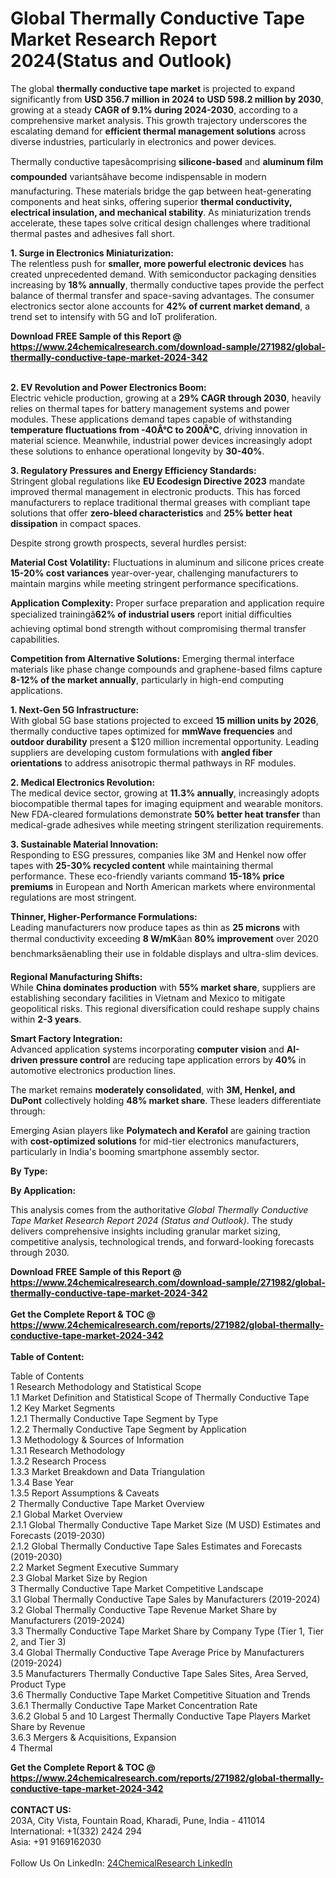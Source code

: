 <h1>Global Thermally Conductive Tape Market Research Report 2024(Status and Outlook)</h1><p>The global <strong>thermally conductive tape market</strong> is projected to expand significantly from <strong>USD 356.7 million in 2024 to USD 598.2 million by 2030</strong>, growing at a steady <strong>CAGR of 9.1% during 2024-2030</strong>, according to a comprehensive market analysis. This growth trajectory underscores the escalating demand for <strong>efficient thermal management solutions</strong> across diverse industries, particularly in electronics and power devices.</p><p>Thermally conductive tapesâcomprising <strong>silicone-based</strong> and <strong>aluminum film compounded</strong> variantsâhave become indispensable in modern manufacturing. These materials bridge the gap between heat-generating components and heat sinks, offering superior <strong>thermal conductivity, electrical insulation, and mechanical stability</strong>. As miniaturization trends accelerate, these tapes solve critical design challenges where traditional thermal pastes and adhesives fall short.</p><p><strong>1. Surge in Electronics Miniaturization:</strong><br>
The relentless push for <strong>smaller, more powerful electronic devices</strong> has created unprecedented demand. With semiconductor packaging densities increasing by <strong>18% annually</strong>, thermally conductive tapes provide the perfect balance of thermal transfer and space-saving advantages. The consumer electronics sector alone accounts for <strong>42% of current market demand</strong>, a trend set to intensify with 5G and IoT proliferation.</p><div><b>Download FREE Sample of this Report @ 
            <a href="https://www.24chemicalresearch.com/download-sample/271982/global-thermally-conductive-tape-market-2024-342">
            https://www.24chemicalresearch.com/download-sample/271982/global-thermally-conductive-tape-market-2024-342</a></b></div><br><p><strong>2. EV Revolution and Power Electronics Boom:</strong><br>
Electric vehicle production, growing at a <strong>29% CAGR through 2030</strong>, heavily relies on thermal tapes for battery management systems and power modules. These applications demand tapes capable of withstanding <strong>temperature fluctuations from -40Â°C to 200Â°C</strong>, driving innovation in material science. Meanwhile, industrial power devices increasingly adopt these solutions to enhance operational longevity by <strong>30-40%</strong>.</p><p><strong>3. Regulatory Pressures and Energy Efficiency Standards:</strong><br>
Stringent global regulations like <strong>EU Ecodesign Directive 2023</strong> mandate improved thermal management in electronic products. This has forced manufacturers to replace traditional thermal greases with compliant tape solutions that offer <strong>zero-bleed characteristics</strong> and <strong>25% better heat dissipation</strong> in compact spaces.</p><p>Despite strong growth prospects, several hurdles persist:</p><p><strong>Material Cost Volatility:</strong> Fluctuations in aluminum and silicone prices create <strong>15-20% cost variances</strong> year-over-year, challenging manufacturers to maintain margins while meeting stringent performance specifications.</p><p><strong>Application Complexity:</strong> Proper surface preparation and application require specialized trainingâ<strong>62% of industrial users</strong> report initial difficulties achieving optimal bond strength without compromising thermal transfer capabilities.</p><p><strong>Competition from Alternative Solutions:</strong> Emerging thermal interface materials like phase change compounds and graphene-based films capture <strong>8-12% of the market annually</strong>, particularly in high-end computing applications.</p><p><strong>1. Next-Gen 5G Infrastructure:</strong><br>
With global 5G base stations projected to exceed <strong>15 million units by 2026</strong>, thermally conductive tapes optimized for <strong>mmWave frequencies</strong> and <strong>outdoor durability</strong> present a $120 million incremental opportunity. Leading suppliers are developing custom formulations with <strong>angled fiber orientations</strong> to address anisotropic thermal pathways in RF modules.</p><p><strong>2. Medical Electronics Revolution:</strong><br>
The medical device sector, growing at <strong>11.3% annually</strong>, increasingly adopts biocompatible thermal tapes for imaging equipment and wearable monitors. New FDA-cleared formulations demonstrate <strong>50% better heat transfer</strong> than medical-grade adhesives while meeting stringent sterilization requirements.</p><p><strong>3. Sustainable Material Innovation:</strong><br>
Responding to ESG pressures, companies like 3M and Henkel now offer tapes with <strong>25-30% recycled content</strong> while maintaining thermal performance. These eco-friendly variants command <strong>15-18% price premiums</strong> in European and North American markets where environmental regulations are most stringent.</p><p><strong>Thinner, Higher-Performance Formulations:</strong><br>
    Leading manufacturers now produce tapes as thin as <strong>25 microns</strong> with thermal conductivity exceeding <strong>8 W/mK</strong>âan <strong>80% improvement</strong> over 2020 benchmarksâenabling their use in foldable displays and ultra-slim devices.</p><p><strong>Regional Manufacturing Shifts:</strong><br>
    While <strong>China dominates production</strong> with <strong>55% market share</strong>, suppliers are establishing secondary facilities in Vietnam and Mexico to mitigate geopolitical risks. This regional diversification could reshape supply chains within <strong>2-3 years</strong>.</p><p><strong>Smart Factory Integration:</strong><br>
    Advanced application systems incorporating <strong>computer vision</strong> and <strong>AI-driven pressure control</strong> are reducing tape application errors by <strong>40%</strong> in automotive electronics production lines.</p><p>The market remains <strong>moderately consolidated</strong>, with <strong>3M, Henkel, and DuPont</strong> collectively holding <strong>48% market share</strong>. These leaders differentiate through:</p><p>Emerging Asian players like <strong>Polymatech and Kerafol</strong> are gaining traction with <strong>cost-optimized solutions</strong> for mid-tier electronics manufacturers, particularly in India's booming smartphone assembly sector.</p><p><strong>By Type:</strong></p><p><strong>By Application:</strong></p><p>This analysis comes from the authoritative <em>Global Thermally Conductive Tape Market Research Report 2024 (Status and Outlook)</em>. The study delivers comprehensive insights including granular market sizing, competitive analysis, technological trends, and forward-looking forecasts through 2030.</p><div><b>Download FREE Sample of this Report @ 
            <a href="https://www.24chemicalresearch.com/download-sample/271982/global-thermally-conductive-tape-market-2024-342">
            https://www.24chemicalresearch.com/download-sample/271982/global-thermally-conductive-tape-market-2024-342</a></b></div><br><div><b>Get the Complete Report & TOC @ 
            <a href="https://www.24chemicalresearch.com/reports/271982/global-thermally-conductive-tape-market-2024-342">
            https://www.24chemicalresearch.com/reports/271982/global-thermally-conductive-tape-market-2024-342</a></b></div><br>
            <b>Table of Content:</b><p>Table of Contents<br />
1 Research Methodology and Statistical Scope<br />
1.1 Market Definition and Statistical Scope of Thermally Conductive Tape<br />
1.2 Key Market Segments<br />
1.2.1 Thermally Conductive Tape Segment by Type<br />
1.2.2 Thermally Conductive Tape Segment by Application<br />
1.3 Methodology & Sources of Information<br />
1.3.1 Research Methodology<br />
1.3.2 Research Process<br />
1.3.3 Market Breakdown and Data Triangulation<br />
1.3.4 Base Year<br />
1.3.5 Report Assumptions & Caveats<br />
2 Thermally Conductive Tape Market Overview<br />
2.1 Global Market Overview<br />
2.1.1 Global Thermally Conductive Tape Market Size (M USD) Estimates and Forecasts (2019-2030)<br />
2.1.2 Global Thermally Conductive Tape Sales Estimates and Forecasts (2019-2030)<br />
2.2 Market Segment Executive Summary<br />
2.3 Global Market Size by Region<br />
3 Thermally Conductive Tape Market Competitive Landscape<br />
3.1 Global Thermally Conductive Tape Sales by Manufacturers (2019-2024)<br />
3.2 Global Thermally Conductive Tape Revenue Market Share by Manufacturers (2019-2024)<br />
3.3 Thermally Conductive Tape Market Share by Company Type (Tier 1, Tier 2, and Tier 3)<br />
3.4 Global Thermally Conductive Tape Average Price by Manufacturers (2019-2024)<br />
3.5 Manufacturers Thermally Conductive Tape Sales Sites, Area Served, Product Type<br />
3.6 Thermally Conductive Tape Market Competitive Situation and Trends<br />
3.6.1 Thermally Conductive Tape Market Concentration Rate<br />
3.6.2 Global 5 and 10 Largest Thermally Conductive Tape Players Market Share by Revenue<br />
3.6.3 Mergers & Acquisitions, Expansion<br />
4 Thermal</p><div><b>Get the Complete Report & TOC @ 
            <a href="https://www.24chemicalresearch.com/reports/271982/global-thermally-conductive-tape-market-2024-342">
            https://www.24chemicalresearch.com/reports/271982/global-thermally-conductive-tape-market-2024-342</a></b></div><br><b>CONTACT US:</b><br>
            203A, City Vista, Fountain Road, Kharadi, Pune, India - 411014<br>
            International: +1(332) 2424 294<br>
            Asia: +91 9169162030 <br><br>
            Follow Us On LinkedIn: <a href="https://www.linkedin.com/company/24chemicalresearch/">24ChemicalResearch LinkedIn</a>